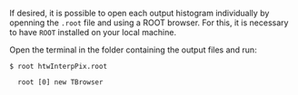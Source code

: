 
If desired, it is possible to open each output histogram individually by openning the `.root` file and using a ROOT browser. For this, it is necessary to have `ROOT` installed on your local machine.

 Open the terminal in the folder containing the output files and run:

    $ root htwInterpPix.root

      root [0] new TBrowser
